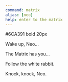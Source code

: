 ```yaml
---
command: matrix
alias: [neo]
help: enter to the matrix
---
```


[](ui:color)
#6CA391
[](ui:font-weight)
bold
[](ui:font-size)
20px
[](system:clear)

[](sleep:500)
[](system:clear)

[](sleep:0)

[](sleep:0)

[](ui:animate)
Wake up, Neo...
[](sleep:2000)
[](system:clear)

[](sleep:0)

[](sleep:0)

[](ui:animate)
The Matrix has you...
[](sleep:2000)
[](system:clear)

[](sleep:0)

[](sleep:0)

[](ui:animate)
Follow the white rabbit.
[](sleep:2000)
[](system:clear)

[](sleep:0)

[](sleep:0)

[](sleep:100)
Knock, knock, Neo.
[](sleep:2000)
[](system:clear)

[](sleep:500)
[](system:clear)
